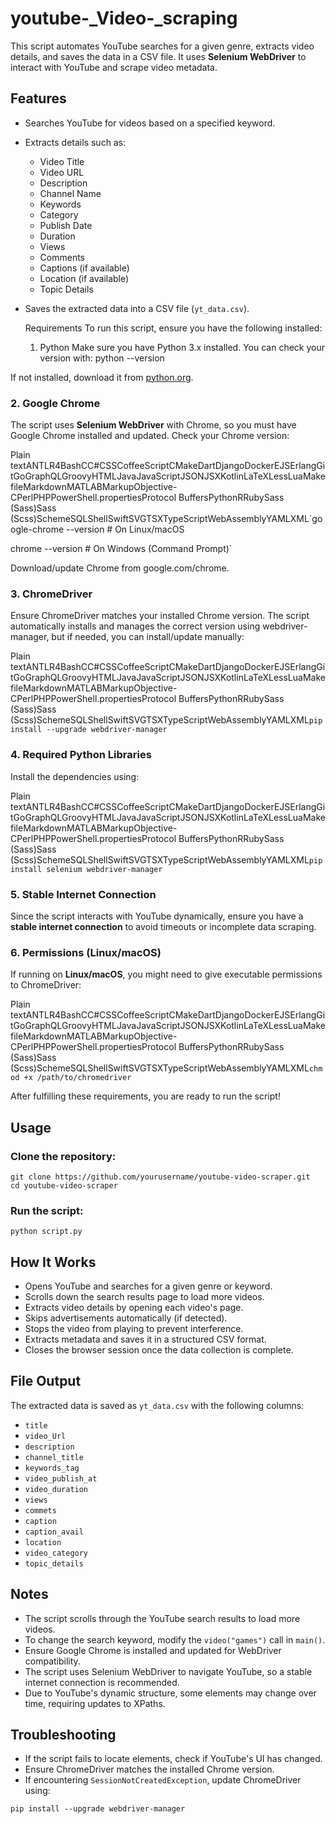 # youtube-_Video-_scraping

This script automates YouTube searches for a given genre, extracts video details, and saves the data in a CSV file. It uses **Selenium WebDriver** to interact with YouTube and scrape video metadata.

## Features
- Searches YouTube for videos based on a specified keyword.
- Extracts details such as:
  - Video Title
  - Video URL
  - Description
  - Channel Name
  - Keywords
  - Category
  - Publish Date
  - Duration
  - Views
  - Comments
  - Captions (if available)
  - Location (if available)
  - Topic Details
- Saves the extracted data into a CSV file (`yt_data.csv`).

    Requirements
    To run this script, ensure you have the following installed:
    1. Python  Make sure you have Python 3.x installed. You can check your version with:  python --version
    

If not installed, download it from [python.org](https://www.python.org/downloads/).

### 2\. Google Chrome

The script uses **Selenium WebDriver** with Chrome, so you must have Google Chrome installed and updated. Check your Chrome version:

Plain textANTLR4BashCC#CSSCoffeeScriptCMakeDartDjangoDockerEJSErlangGitGoGraphQLGroovyHTMLJavaJavaScriptJSONJSXKotlinLaTeXLessLuaMakefileMarkdownMATLABMarkupObjective-CPerlPHPPowerShell.propertiesProtocol BuffersPythonRRubySass (Sass)Sass (Scss)SchemeSQLShellSwiftSVGTSXTypeScriptWebAssemblyYAMLXML`google-chrome --version # On Linux/macOS

chrome --version # On Windows (Command Prompt)` 

Download/update Chrome from google.com/chrome.

### 3\. ChromeDriver

Ensure ChromeDriver matches your installed Chrome version. The script automatically installs and manages the correct version using webdriver-manager, but if needed, you can install/update manually:

Plain textANTLR4BashCC#CSSCoffeeScriptCMakeDartDjangoDockerEJSErlangGitGoGraphQLGroovyHTMLJavaJavaScriptJSONJSXKotlinLaTeXLessLuaMakefileMarkdownMATLABMarkupObjective-CPerlPHPPowerShell.propertiesProtocol BuffersPythonRRubySass (Sass)Sass (Scss)SchemeSQLShellSwiftSVGTSXTypeScriptWebAssemblyYAMLXML`pip install --upgrade webdriver-manager` 

### 4\. Required Python Libraries

Install the dependencies using:

Plain textANTLR4BashCC#CSSCoffeeScriptCMakeDartDjangoDockerEJSErlangGitGoGraphQLGroovyHTMLJavaJavaScriptJSONJSXKotlinLaTeXLessLuaMakefileMarkdownMATLABMarkupObjective-CPerlPHPPowerShell.propertiesProtocol BuffersPythonRRubySass (Sass)Sass (Scss)SchemeSQLShellSwiftSVGTSXTypeScriptWebAssemblyYAMLXML`pip install selenium webdriver-manager` 

### 5\. Stable Internet Connection

Since the script interacts with YouTube dynamically, ensure you have a **stable internet connection** to avoid timeouts or incomplete data scraping.

### 6\. Permissions (Linux/macOS)

If running on **Linux/macOS**, you might need to give executable permissions to ChromeDriver:

Plain textANTLR4BashCC#CSSCoffeeScriptCMakeDartDjangoDockerEJSErlangGitGoGraphQLGroovyHTMLJavaJavaScriptJSONJSXKotlinLaTeXLessLuaMakefileMarkdownMATLABMarkupObjective-CPerlPHPPowerShell.propertiesProtocol BuffersPythonRRubySass (Sass)Sass (Scss)SchemeSQLShellSwiftSVGTSXTypeScriptWebAssemblyYAMLXML`chmod +x /path/to/chromedriver` 

After fulfilling these requirements, you are ready to run the script!

## Usage
### Clone the repository:
```
git clone https://github.com/yourusername/youtube-video-scraper.git
cd youtube-video-scraper
```
### Run the script:
```
python script.py
```
## How It Works
- Opens YouTube and searches for a given genre or keyword.  
- Scrolls down the search results page to load more videos.  
- Extracts video details by opening each video's page.  
- Skips advertisements automatically (if detected).  
- Stops the video from playing to prevent interference.  
- Extracts metadata and saves it in a structured CSV format.  
- Closes the browser session once the data collection is complete.  

## File Output
The extracted data is saved as `yt_data.csv` with the following columns:

- `title`
- `video_Url`
- `description`
- `channel_title`
- `keywords_tag`
- `video_publish_at`
- `video_duration`
- `views`
- `commets`
- `caption`
- `caption_avail`
- `location`
- `video_category`
- `topic_details`

## Notes
- The script scrolls through the YouTube search results to load more videos.  
- To change the search keyword, modify the `video("games")` call in `main()`.  
- Ensure Google Chrome is installed and updated for WebDriver compatibility.  
- The script uses Selenium WebDriver to navigate YouTube, so a stable internet connection is recommended.  
- Due to YouTube's dynamic structure, some elements may change over time, requiring updates to XPaths.  

## Troubleshooting
- If the script fails to locate elements, check if YouTube's UI has changed.  
- Ensure ChromeDriver matches the installed Chrome version.  
- If encountering `SessionNotCreatedException`, update ChromeDriver using:  
```
pip install --upgrade webdriver-manager




